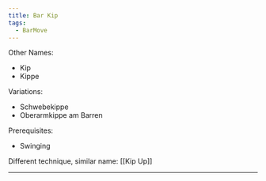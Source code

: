 ```yaml
---
title: Bar Kip
tags:
  - BarMove
---
```

Other Names:
* Kip
* Kippe

Variations:
* Schwebekippe
* Oberarmkippe am Barren

Prerequisites: 
* Swinging

Different technique, similar name: [[Kip Up]]



---